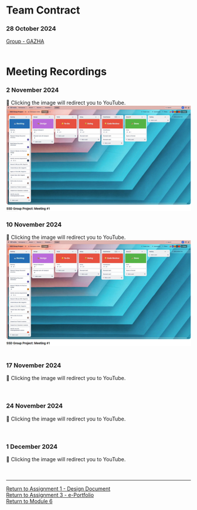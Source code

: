 # Team Contract

### 28 October 2024 <br> 
[Group - GAZHA](SSD_A1_TeamContract.pdf) <br><br>

# Meeting Recordings

### 2 November 2024	<br> 
🔗 Clicking the image will redirect you to YouTube. <br>
<a href="https://www.youtube.com/watch?v=5opSY1JQdYs/">
    <img src="SSD_A1_Meeting1.jpg" width="600" alt="Meeting Recording">
</a>

### 10 November 2024 <br> 
🔗 Clicking the image will redirect you to YouTube. <br> 
[![Meeting Recording](SSD_A1_Meeting1.jpg)](https://www.youtube.com/watch?v=5opSY1JQdYs)
<br><br>

### 17 November 2024 <br> 
🔗 Clicking the image will redirect you to YouTube. <br> 
<br><br>

### 24 November 2024 <br> 
🔗 Clicking the image will redirect you to YouTube. <br> 
<br><br>

### 1 December 2024 <br> 
🔗 Clicking the image will redirect you to YouTube. <br> 
<br><br>

---

[Return to Assignment 1 - Design Document](SSD_A1.md) <br>
[Return to Assignment 3 - e-Portfolio](SSD_A3.md) <br>
[Return to Module 6](SSD_main.md)
